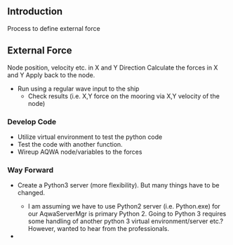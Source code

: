 ## Introduction

Process to define external force

## External Force

Node position, velocity etc. in X and Y Direction
Calculate the forces in X and Y
Apply back to the node.

- Run using a regular wave input to the ship
  - Check results (i.e. X,Y force on the mooring via X,Y velocity of the node)

### Develop Code

- Utilize virtual environment to test the python code
- Test the code with another function.
- Wireup AQWA node/variables to the forces

### Way Forward

- Create a Python3 server (more flexibility). But many things have to be changed.
  - I am assuming we have to use Python2 server (i.e. Python.exe) for our AqwaServerMgr is primary Python 2. Going to Python 3 requires some handling of another python 3 virtual environment/server etc.? However, wanted to hear from the professionals.

-
